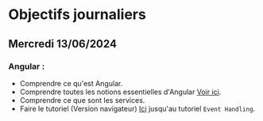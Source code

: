 # Objectifs journaliers

## Mercredi 13/06/2024

### Angular :

- Comprendre ce qu'est Angular.
- Comprendre toutes les notions essentielles d'Angular [Voir ici](https://angular.dev/essentials).
- Comprendre ce que sont les services.
- Faire le tutoriel (Version navigateur) [Ici](https://angular.dev/tutorials/learn-angular) jusqu'au tutoriel `Event Handling`.